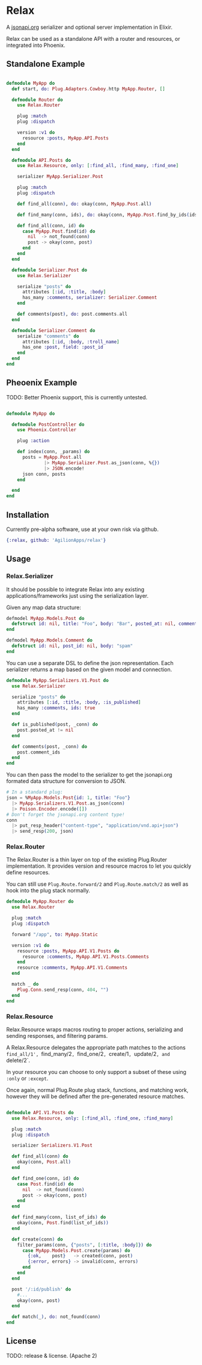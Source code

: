 # Relax

A [jsonapi.org](http://jsonapi.org) serializer and optional server implementation in Elixir.

Relax can be used as a standalone API with a router and resources, or integrated into Phoenix.

## Standalone Example

```elixir

defmodule MyApp do
  def start, do: Plug.Adapters.Cowboy.http MyApp.Router, []

  defmodule Router do
    use Relax.Router

    plug :match
    plug :dispatch

    version :v1 do
      resource :posts, MyApp.API.Posts
    end
  end

  defmodule API.Posts do
    use Relax.Resource, only: [:find_all, :find_many, :find_one]

    serializer MyApp.Serializer.Post

    plug :match
    plug :dispatch

    def find_all(conn), do: okay(conn, MyApp.Post.all)

    def find_many(conn, ids), do: okay(conn, MyApp.Post.find_by_ids(ids))

    def find_all(conn, id) do
      case MyApp.Post.find(id) do
        nil  -> not_found(conn)
        post -> okay(conn, post)
      end
    end
  end

  defmodule Serializer.Post do
    use Relax.Serializer

    serialize "posts" do
      attributes [:id, :title, :body]
      has_many :comments, serializer: Serializer.Comment
    end

    def comments(post), do: post.comments.all
  end

  defmodule Serializer.Comment do
    serialize "comments" do
      attributes [:id, :body, :troll_name]
      has_one :post, field: :post_id
    end
  end
end

```

## Pheoenix Example

TODO: Better Phoenix support, this is currently untested.

```elixir

defmodule MyApp do

  defmodule PostController do
    use Phoenix.Controller

    plug :action

    def index(conn, _params) do
      posts = MyApp.Post.all
              |> MyApp.Serializer.Post.as_json(conn, %{})
              |> JSON.encode!
      json conn, posts
    end

  end
end

```


## Installation

Currently pre-alpha software, use at your own risk via github.

```elixir
{:relax, github: 'AgilionApps/relax'}
```

## Usage

### Relax.Serializer

It should be possible to integrate Relax into any existing applications/frameworks just using the serialization layer.

Given any map data structure:

```elixir
defmodel MyApp.Models.Post do
  defstruct id: nil, title: "Foo", body: "Bar", posted_at: nil, comment_ids: []
end

defmodel MyApp.Models.Comment do
  defstruct id: nil, post_id: nil, body: "spam"
end
```

You can use a separate DSL to define the json representation. Each serializer returns a map based on the given model and connection.

```elixir
defmodule MyApp.Serializers.V1.Post do
  use Relax.Serializer

  serialize "posts" do
    attributes [:id, :title, :body, :is_published]
    has_many :comments, ids: true
  end

  def is_published(post, _conn) do
    post.posted_at != nil
  end

  def comments(post, _conn) do
    post.comment_ids
  end
end
```

You can then pass the model to the serializer to get the jsonapi.org formated data structure for conversion to JSON.

```elixir
# In a standard plug:
json = %MyApp.Models.Post{id: 1, title: "Foo"}
  |> MyApp.Serializers.V1.Post.as_json(conn)
  |> Poison.Encoder.encode([])
# Don't forget the jsonapi.org content type!
conn
  |> put_resp_header("content-type", "application/vnd.api+json")
  |> send_resp(200, json)
```

### Relax.Router

The Relax.Router is a thin layer on top of the existing Plug.Router implementation. It provides version and resource macros to let you quickly define resources.

You can still use `Plug.Route.forward/2` and `Plug.Route.match/2` as well as hook into the plug stack normally.

```elixir
defmodule MyApp.Router do
  use Relax.Router

  plug :match
  plug :dispatch

  forward "/app", to: MyApp.Static

  version :v1 do
    resource :posts, MyApp.API.V1.Posts do
      resource :comments, MyApp.API.V1.Posts.Comments
    end
    resource :comments, MyApp.API.V1.Comments
  end

  match _ do
    Plug.Conn.send_resp(conn, 404, "")
  end
end
```

### Relax.Resource

Relax.Resource wraps macros routing to proper actions, serializing and sending responses, and filtering params.

A Relax.Resource delegates the appropriate path matches to the actions `find_all/1', `find_many/2`, `find_one/2`, `create/1`, `update/2`, and `delete/2`. 

In your resource you can choose to only support a subset of these using `:only` or `:except`.

Once again, normal Plug.Route plug stack, functions, and matching work, however they will be defined after the pre-generated resource matches.

```elixir

defmodule API.V1.Posts do
  use Relax.Resource, only: [:find_all, :find_one, :find_many]

  plug :match
  plug :dispatch

  serializer Serializers.V1.Post

  def find_all(conn) do
    okay(conn, Post.all)
  end

  def find_one(conn, id) do
    case Post.find(id) do
      nil  -> not_found(conn)
      post -> okay(conn, post)
    end
  end

  def find_many(conn, list_of_ids) do
    okay(conn, Post.find(list_of_ids))
  end

  def create(conn) do
    filter_params(conn, {"posts", [:title, :body]}) do
      case MyApp.Models.Post.create(params) do
        {:ok,    post}   -> created(conn, post)
        {:error, errors} -> invalid(conn, errors)
      end
    end
  end

  post '/:id/publish' do
    #...
    okay(conn, post)
  end

  def match(_), do: not_found(conn)
end

```

## License

TODO: release & license. (Apache 2)
